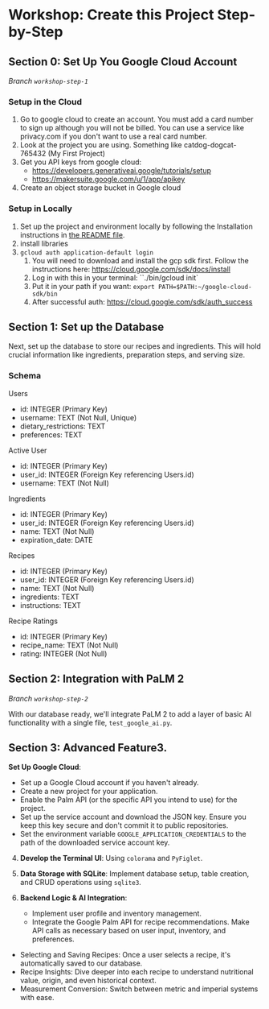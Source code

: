 # Workshop: Create this Project Step-by-Step

## Section 0: Set Up You Google Cloud Account

*Branch `workshop-step-1`*

### Setup in the Cloud

1. Go to google cloud to create an account. You must add a card number to sign up although you will not be billed. You can use a service like privacy.com if you don't want to use a real card number.
2. Look at the project you are using. Something like catdog-dogcat-765432 (My First Project)
3. Get you API keys from google cloud: 
    - https://developers.generativeai.google/tutorials/setup
    - https://makersuite.google.com/u/1/app/apikey
4. Create an object storage bucket in Google cloud

### Setup in Locally

1. Set up the project and environment locally by following the Installation instructions in [the README file](README.md).
2. install libraries
3. `gcloud auth application-default login`
	1. You will need to download and install the gcp sdk first. Follow the instructions here: https://cloud.google.com/sdk/docs/install
	2. Log in with this in your terminal: ``./bin/gcloud init`
	3. Put it in your path if you want: `export PATH=$PATH:~/google-cloud-sdk/bin`
	4. After successful auth: https://cloud.google.com/sdk/auth_success

## Section 1: Set up the Database

Next, set up the database to store our recipes and ingredients. This will hold crucial information like ingredients, preparation steps, and serving size.

### Schema

Users

- id: INTEGER (Primary Key)
- username: TEXT (Not Null, Unique)
- dietary_restrictions: TEXT
- preferences: TEXT

Active User

- id: INTEGER (Primary Key)
- user_id: INTEGER (Foreign Key referencing Users.id)
- username: TEXT (Not Null)

Ingredients

- id: INTEGER (Primary Key)
- user_id: INTEGER (Foreign Key referencing Users.id)
- name: TEXT (Not Null)
- expiration_date: DATE

Recipes

- id: INTEGER (Primary Key)
- user_id: INTEGER (Foreign Key referencing Users.id)
- name: TEXT (Not Null)
- ingredients: TEXT
- instructions: TEXT

Recipe Ratings

- id: INTEGER (Primary Key)
- recipe_name: TEXT (Not Null)
- rating: INTEGER (Not Null)

## Section 2: Integration with PaLM 2

*Branch `workshop-step-2`*

With our database ready, we'll integrate PaLM 2 to add a layer of basic AI functionality with a single file, `test_google_ai.py`.

## Section 3: Advanced Feature3.

**Set Up Google Cloud**:
   - Set up a Google Cloud account if you haven't already.
   - Create a new project for your application.
   - Enable the Palm API (or the specific API you intend to use) for the project.
   - Set up the service account and download the JSON key. Ensure you keep this key secure and don't commit it to public repositories.
   - Set the environment variable `GOOGLE_APPLICATION_CREDENTIALS` to the path of the downloaded service account key.

4. **Develop the Terminal UI**: Using `colorama` and `PyFiglet`.

5. **Data Storage with SQLite**: Implement database setup, table creation, and CRUD operations using `sqlite3`.

6. **Backend Logic & AI Integration**:
   - Implement user profile and inventory management.
   - Integrate the Google Palm API for recipe recommendations. Make API calls as necessary based on user input, inventory, and preferences.

- Selecting and Saving Recipes: Once a user selects a recipe, it's automatically saved to our database.
- Recipe Insights: Dive deeper into each recipe to understand nutritional value, origin, and even historical context.
- Measurement Conversion: Switch between metric and imperial systems with ease.
